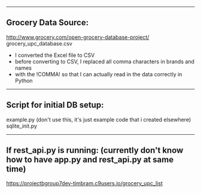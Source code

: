 ----------------------------------------
Grocery Data Source:
----------------------------------------
http://www.grocery.com/open-grocery-database-project/
grocery_upc_database.csv
 - I converted the Excel file to CSV
 - before converting to CSV, I replaced all comma characters in brands and names
 - with the !COMMA! so that I can actually read in the data correctly in Python

----------------------------------------
Script for initial DB setup:
----------------------------------------
example.py (don't use this, it's just example code that i created elsewhere)
sqlite_init.py

----------------------------------------
If rest_api.py is running:
(currently don't know how to have app.py and rest_api.py at same time)
----------------------------------------
https://projectbgroup7dev-timbram.c9users.io/grocery_upc_list